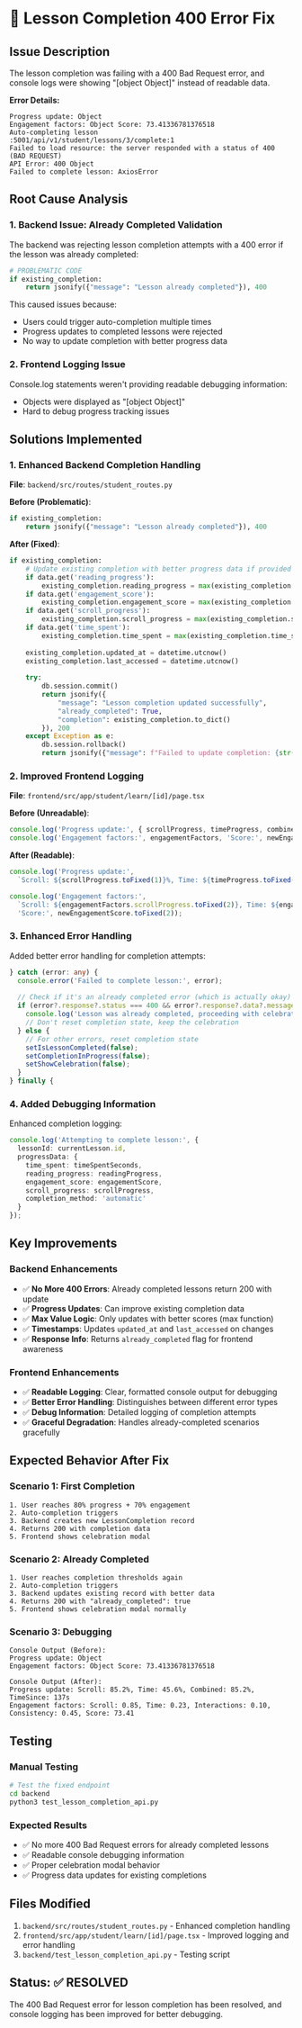 # 🔧 Lesson Completion 400 Error Fix

## Issue Description
The lesson completion was failing with a 400 Bad Request error, and console logs were showing "[object Object]" instead of readable data.

**Error Details:**
```
Progress update: Object
Engagement factors: Object Score: 73.41336781376518
Auto-completing lesson
:5001/api/v1/student/lessons/3/complete:1 
Failed to load resource: the server responded with a status of 400 (BAD REQUEST)
API Error: 400 Object
Failed to complete lesson: AxiosError
```

## Root Cause Analysis

### 1. Backend Issue: Already Completed Validation
The backend was rejecting lesson completion attempts with a 400 error if the lesson was already completed:

```python
# PROBLEMATIC CODE
if existing_completion:
    return jsonify({"message": "Lesson already completed"}), 400
```

This caused issues because:
- Users could trigger auto-completion multiple times
- Progress updates to completed lessons were rejected
- No way to update completion with better progress data

### 2. Frontend Logging Issue
Console.log statements weren't providing readable debugging information:
- Objects were displayed as "[object Object]"
- Hard to debug progress tracking issues

## Solutions Implemented

### 1. Enhanced Backend Completion Handling
**File**: `backend/src/routes/student_routes.py`

**Before (Problematic)**:
```python
if existing_completion:
    return jsonify({"message": "Lesson already completed"}), 400
```

**After (Fixed)**:
```python
if existing_completion:
    # Update existing completion with better progress data if provided
    if data.get('reading_progress'):
        existing_completion.reading_progress = max(existing_completion.reading_progress or 0, data.get('reading_progress', 100.0))
    if data.get('engagement_score'):
        existing_completion.engagement_score = max(existing_completion.engagement_score or 0, data.get('engagement_score', 75.0))
    if data.get('scroll_progress'):
        existing_completion.scroll_progress = max(existing_completion.scroll_progress or 0, data.get('scroll_progress', 100.0))
    if data.get('time_spent'):
        existing_completion.time_spent = max(existing_completion.time_spent or 0, data.get('time_spent', 0))
    
    existing_completion.updated_at = datetime.utcnow()
    existing_completion.last_accessed = datetime.utcnow()
    
    try:
        db.session.commit()
        return jsonify({
            "message": "Lesson completion updated successfully", 
            "already_completed": True,
            "completion": existing_completion.to_dict()
        }), 200
    except Exception as e:
        db.session.rollback()
        return jsonify({"message": f"Failed to update completion: {str(e)}"}), 500
```

### 2. Improved Frontend Logging
**File**: `frontend/src/app/student/learn/[id]/page.tsx`

**Before (Unreadable)**:
```typescript
console.log('Progress update:', { scrollProgress, timeProgress, combinedProgress, timeSinceStart });
console.log('Engagement factors:', engagementFactors, 'Score:', newEngagementScore);
```

**After (Readable)**:
```typescript
console.log('Progress update:', 
  `Scroll: ${scrollProgress.toFixed(1)}%, Time: ${timeProgress.toFixed(1)}%, Combined: ${combinedProgress.toFixed(1)}%, TimeSince: ${timeSinceStart}s`);

console.log('Engagement factors:', 
  `Scroll: ${engagementFactors.scrollProgress.toFixed(2)}, Time: ${engagementFactors.timeSpent.toFixed(2)}, Interactions: ${engagementFactors.interactions.toFixed(2)}, Consistency: ${engagementFactors.consistency.toFixed(2)}`,
  'Score:', newEngagementScore.toFixed(2));
```

### 3. Enhanced Error Handling
Added better error handling for completion attempts:

```typescript
} catch (error: any) {
  console.error('Failed to complete lesson:', error);
  
  // Check if it's an already completed error (which is actually okay)
  if (error?.response?.status === 400 && error?.response?.data?.message?.includes('already completed')) {
    console.log('Lesson was already completed, proceeding with celebration');
    // Don't reset completion state, keep the celebration
  } else {
    // For other errors, reset completion state
    setIsLessonCompleted(false);
    setCompletionInProgress(false);
    setShowCelebration(false);
  }
} finally {
```

### 4. Added Debugging Information
Enhanced completion logging:

```typescript
console.log('Attempting to complete lesson:', {
  lessonId: currentLesson.id,
  progressData: {
    time_spent: timeSpentSeconds,
    reading_progress: readingProgress,
    engagement_score: engagementScore,
    scroll_progress: scrollProgress,
    completion_method: 'automatic'
  }
});
```

## Key Improvements

### Backend Enhancements
- ✅ **No More 400 Errors**: Already completed lessons return 200 with update
- ✅ **Progress Updates**: Can improve existing completion data
- ✅ **Max Value Logic**: Only updates with better scores (max function)
- ✅ **Timestamps**: Updates `updated_at` and `last_accessed` on changes
- ✅ **Response Info**: Returns `already_completed` flag for frontend awareness

### Frontend Enhancements  
- ✅ **Readable Logging**: Clear, formatted console output for debugging
- ✅ **Better Error Handling**: Distinguishes between different error types
- ✅ **Debug Information**: Detailed logging of completion attempts
- ✅ **Graceful Degradation**: Handles already-completed scenarios gracefully

## Expected Behavior After Fix

### Scenario 1: First Completion
```
1. User reaches 80% progress + 70% engagement
2. Auto-completion triggers
3. Backend creates new LessonCompletion record
4. Returns 200 with completion data
5. Frontend shows celebration modal
```

### Scenario 2: Already Completed
```
1. User reaches completion thresholds again
2. Auto-completion triggers  
3. Backend updates existing record with better data
4. Returns 200 with "already_completed": true
5. Frontend shows celebration modal normally
```

### Scenario 3: Debugging
```
Console Output (Before):
Progress update: Object
Engagement factors: Object Score: 73.41336781376518

Console Output (After):
Progress update: Scroll: 85.2%, Time: 45.6%, Combined: 85.2%, TimeSince: 137s
Engagement factors: Scroll: 0.85, Time: 0.23, Interactions: 0.10, Consistency: 0.45, Score: 73.41
```

## Testing

### Manual Testing
```bash
# Test the fixed endpoint
cd backend
python3 test_lesson_completion_api.py
```

### Expected Results
- ✅ No more 400 Bad Request errors for already completed lessons
- ✅ Readable console debugging information
- ✅ Proper celebration modal behavior
- ✅ Progress data updates for existing completions

## Files Modified
1. `backend/src/routes/student_routes.py` - Enhanced completion handling
2. `frontend/src/app/student/learn/[id]/page.tsx` - Improved logging and error handling
3. `backend/test_lesson_completion_api.py` - Testing script

## Status: ✅ RESOLVED
The 400 Bad Request error for lesson completion has been resolved, and console logging has been improved for better debugging.